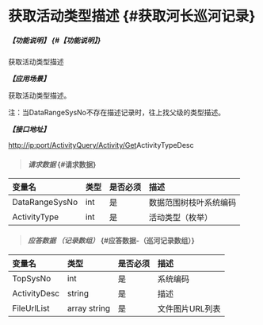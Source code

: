 # 获取活动类型描述 {#获取河长巡河记录}

##### _【功能说明】_ {#【功能说明】}

获取活动类型描述

_**【应用场景】**_

获取活动类型描述。

注：当DataRangeSysNo不存在描述记录时，往上找父级的类型描述。

_**【接口地址】**_

[http://ip:port/ActivityQuery/Activity/Get](http://ip:port/HMQuery/PatrolRiver/GetPatrolRivers)ActivityTypeDesc

> #### _请求数据_ {#请求数据}

| 变量名 | 类型 | 是否必须 | 描述 |
| :--- | :--- | :--- | :--- |
| DataRangeSysNo | int | 是 | 数据范围树枝叶系统编码 |
| ActivityType | int | 是 | 活动类型（枚举） |

> #### _应答数据 （记录数组）_ {#应答数据-（巡河记录数组）}

| 变量名 | 类型 | 是否必须 | 描述 |
| :--- | :--- | :--- | :--- |
| TopSysNo | int | 是 | 系统编码 |
| ActivityDesc | string | 是 | 描述 |
| FileUrlList | array string | 是 | 文件图片URL列表 |



